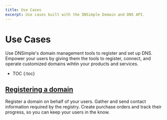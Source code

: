 ```yaml
---
title: Use Cases
excerpt: Use cases built with the DNSimple Domain and DNS API.
---
```


# Use Cases

Use DNSimple's domain management tools to register and set up DNS. Empower your users by giving them the tools to register, connect, and operate customized domains wihtin your products and services.


* TOC
{:toc}



## [Registering a domain](/use-cases/domain-registration)

Register a domain on behalf of your users. Gather and send contact information required by the registry. Create purchase orders and track their progress, so you can keep your users in the know.
